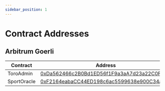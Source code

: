 ```yaml
---
sidebar_position: 1
---
```


# Contract Addresses

## Arbitrum Goerli
| Contract | Address |
| -------- | ------- |
| ToroAdmin | [0xDa562466c2B0Bd1ED56f1F9a3aA7d23a22C0F77C](https://goerli.arbiscan.io/address/0xDa562466c2B0Bd1ED56f1F9a3aA7d23a22C0F77C) |
| SportOracle | [0xF2164eabaCC44ED198c6ac5599638e900C34aF35](https://goerli.arbiscan.io/address/0xF2164eabaCC44ED198c6ac5599638e900C34aF35) |
